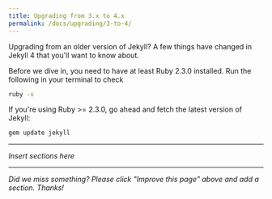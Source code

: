 ```yaml
---
title: Upgrading from 3.x to 4.x
permalink: /docs/upgrading/3-to-4/
---
```


Upgrading from an older version of Jekyll? A few things have changed in Jekyll 4
that you'll want to know about.

Before we dive in, you need to have at least Ruby 2.3.0 installed. Run the following
in your terminal to check

```sh
ruby -v
```

If you're using Ruby >= 2.3.0, go ahead and fetch the latest version of Jekyll:

```sh
gem update jekyll
```

---

  *Insert sections here*

---

*Did we miss something? Please click "Improve this page" above and add a section. Thanks!*
